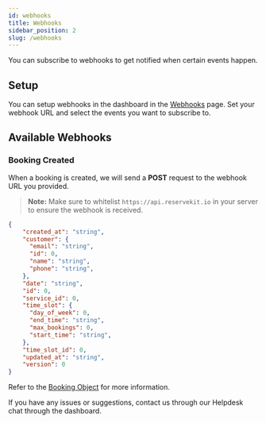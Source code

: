 ```yaml
---
id: webhooks
title: Webhooks
sidebar_position: 2
slug: /webhooks
---
```


You can subscribe to webhooks to get notified when certain events happen.

## Setup

You can setup webhooks in the dashboard in the [Webhooks](https://app.reservekit.io/webhooks) page. Set your webhook URL and select the events you want to subscribe to.

## Available Webhooks

### Booking Created

When a booking is created, we will send a **POST** request to the webhook URL you provided.

> **Note:** Make sure to whitelist `https://api.reservekit.io` in your server to ensure the webhook is received.

```json
{
    "created_at": "string",
    "customer": {
      "email": "string",
      "id": 0,
      "name": "string",
      "phone": "string",
    },
    "date": "string",
    "id": 0,
    "service_id": 0,
    "time_slot": {
      "day_of_week": 0,
      "end_time": "string",
      "max_bookings": 0,
      "start_time": "string",
    },
    "time_slot_id": 0,
    "updated_at": "string",
    "version": 0
}
```

Refer to the [Booking Object](/api/#tag/Bookings/paths/~1bookings/post) for more information.

If you have any issues or suggestions, contact us through our Helpdesk chat through the dashboard.